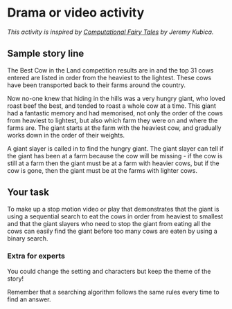 # Drama or video activity

*This activity is inspired by [Computational Fairy Tales](http://computationaltales.blogspot.com/) by Jeremy Kubica.*

## Sample story line

The Best Cow in the Land competition results are in and the top 31 cows entered are listed in order from the heaviest to the lightest. These cows have been transported back to their farms around the country.

Now no-one knew that hiding in the hills was a very hungry giant, who loved roast beef the best, and tended to roast a whole cow at a time. This giant had a fantastic memory and had memorised, not only the order of the cows from heaviest to lightest, but also which farm they were on and where the farms are. The giant starts at the farm with the heaviest cow, and gradually works down in the order of their weights.

A giant slayer is called in to find the hungry giant. The giant slayer can tell if the giant has been at a farm because the cow will be missing - if the cow is still at a farm then the giant must be at a farm with heavier cows, but if the cow is gone, then the giant must be at the farms with lighter cows.

## Your task

To make up a stop motion video or play that demonstrates that the giant is using a sequential search to eat the cows in order from heaviest to smallest and that the giant slayers who need to stop the giant from eating all the cows can easily find the giant before too many cows are eaten by using a binary search.

### Extra for experts

You could change the setting and characters but keep the theme of the story!

Remember that a searching algorithm follows the same rules every time to find an answer.
